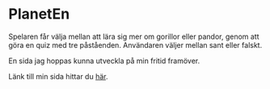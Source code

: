 # PlanetEn

Spelaren får välja mellan att lära sig mer om gorillor eller pandor, genom att göra en quiz med tre påståenden. Användaren väljer mellan sant eller falskt. 

En sida jag hoppas kunna utveckla på min fritid framöver.

Länk till min sida hittar du [här](https://github.com/JennyWeij/Planeten-Javascript-inlamningsuppgift2.git).